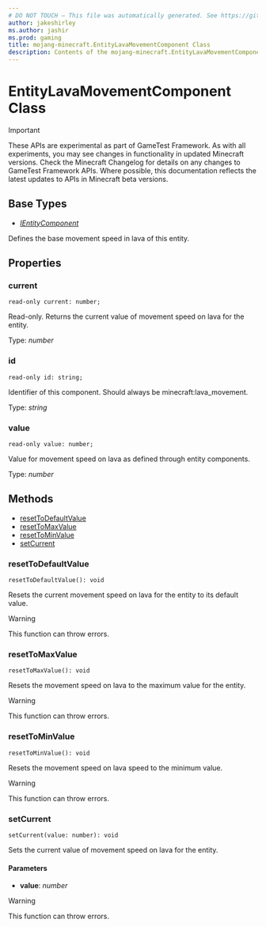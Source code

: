 ```yaml
---
# DO NOT TOUCH — This file was automatically generated. See https://github.com/Mojang/MinecraftScriptingApiDocsGenerator to modify descriptions, examples, etc.
author: jakeshirley
ms.author: jashir
ms.prod: gaming
title: mojang-minecraft.EntityLavaMovementComponent Class
description: Contents of the mojang-minecraft.EntityLavaMovementComponent class.
---
```

# EntityLavaMovementComponent Class
>[!IMPORTANT]
>These APIs are experimental as part of GameTest Framework. As with all experiments, you may see changes in functionality in updated Minecraft versions. Check the Minecraft Changelog for details on any changes to GameTest Framework APIs. Where possible, this documentation reflects the latest updates to APIs in Minecraft beta versions.

## Base Types
- [*IEntityComponent*](IEntityComponent.md)

Defines the base movement speed in lava of this entity.

## Properties
### **current**
`read-only current: number;`

Read-only. Returns the current value of movement speed on lava for the entity.

Type: *number*


### **id**
`read-only id: string;`

Identifier of this component. Should always be minecraft:lava_movement.

Type: *string*


### **value**
`read-only value: number;`

Value for movement speed on lava as defined through entity components.

Type: *number*



## Methods
- [resetToDefaultValue](#resettodefaultvalue)
- [resetToMaxValue](#resettomaxvalue)
- [resetToMinValue](#resettominvalue)
- [setCurrent](#setcurrent)
  
### **resetToDefaultValue**
`
resetToDefaultValue(): void
`

Resets the current movement speed on lava for the entity to its default value.


> [!WARNING]
> This function can throw errors.

### **resetToMaxValue**
`
resetToMaxValue(): void
`

Resets the movement speed on lava to the maximum value for the entity.


> [!WARNING]
> This function can throw errors.

### **resetToMinValue**
`
resetToMinValue(): void
`

Resets the movement speed on lava speed to the minimum value.


> [!WARNING]
> This function can throw errors.

### **setCurrent**
`
setCurrent(value: number): void
`

Sets the current value of movement speed on lava for the entity.
#### **Parameters**
- **value**: *number*


> [!WARNING]
> This function can throw errors.


